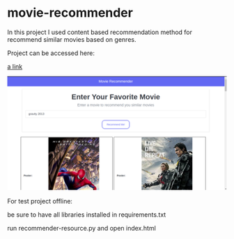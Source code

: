 # movie-recommender

In this project I used content based recommendation method for recommend similar movies based on genres.

Project can be accessed here: 

[a link](https://smart-movie-recommender.herokuapp.com)

![Alt text](/img/recommender.png?raw=true "Recommender: ")

For test project offline:

be sure to have all libraries installed in requirements.txt

run recommender-resource.py and open index.html

